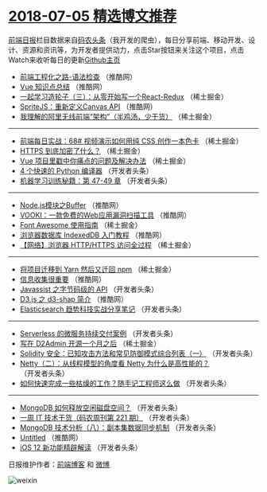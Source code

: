 # [2018-07-05 精选博文推荐](http://hao.caibaojian.com/date/2018/07/05)

[前端日报](http://caibaojian.com/c/news)栏目数据来自[码农头条](http://hao.caibaojian.com/)（我开发的爬虫），每日分享前端、移动开发、设计、资源和资讯等，为开发者提供动力，点击Star按钮来关注这个项目，点击Watch来收听每日的更新[Github主页](https://github.com/kujian/frontendDaily)
* [前端工程化之路-语法检查](http://hao.caibaojian.com/79352.html) （推酷网）
* [Vue 知识点总结](http://hao.caibaojian.com/79349.html) （推酷网）
* [一起学习造轮子（三）：从零开始写一个React-Redux](http://hao.caibaojian.com/79288.html) （稀土掘金）
* [SpriteJS：重新定义Canvas API](http://hao.caibaojian.com/79355.html) （推酷网）
* [我理解的阿里无线前端“架构”（半鸡汤，少干货）](http://hao.caibaojian.com/79280.html) （稀土掘金）

***
* [前端每日实战：68# 视频演示如何用纯 CSS 创作一本色卡](http://hao.caibaojian.com/79286.html) （稀土掘金）
* [HTTPS 到底加密了什么？](http://hao.caibaojian.com/79281.html) （稀土掘金）
* [Vue 项目里戳中你痛点的问题及解决办法](http://hao.caibaojian.com/79285.html) （稀土掘金）
* [4 个快速的 Python 编译器](http://hao.caibaojian.com/79296.html) （开发者头条）
* [机器学习训练秘籍：第 47-49 章](http://hao.caibaojian.com/79312.html) （开发者头条）

***
* [Node.js模块之Buffer](http://hao.caibaojian.com/79348.html) （推酷网）
* [VOOKI：一款免费的Web应用漏洞扫描工具](http://hao.caibaojian.com/79347.html) （推酷网）
* [Font Awesome 使用指南](http://hao.caibaojian.com/79287.html) （稀土掘金）
* [浏览器数据库 IndexedDB 入门教程](http://hao.caibaojian.com/79354.html) （推酷网）
* [【网络】浏览器 HTTP/HTTPS 访问全过程](http://hao.caibaojian.com/79290.html) （稀土掘金）

***
* [将项目迁移到 Yarn 然后又迁回 npm](http://hao.caibaojian.com/79284.html) （稀土掘金）
* [信息收集很重要](http://hao.caibaojian.com/79351.html) （推酷网）
* [Javassist 之字节码级的 API](http://hao.caibaojian.com/79308.html) （开发者头条）
* [D3.js 之 d3-shap 简介](http://hao.caibaojian.com/79353.html) （推酷网）
* [Elasticsearch 趋势科技实战分享笔记](http://hao.caibaojian.com/79299.html) （开发者头条）

***
* [Serverless 的微服务持续交付案例](http://hao.caibaojian.com/79300.html) （开发者头条）
* [写在 D2Admin 开源一个月之后](http://hao.caibaojian.com/79283.html) （稀土掘金）
* [Solidity 安全：已知攻击方法和常见防御模式综合列表（一）](http://hao.caibaojian.com/79311.html) （开发者头条）
* [Netty（二）：从线程模型的角度看 Netty 为什么是高性能的？](http://hao.caibaojian.com/79291.html) （开发者头条）
* [如何快速完成一些枯燥的工作？随手记工程师这么做](http://hao.caibaojian.com/79295.html) （开发者头条）

***
* [MongoDB 如何释放空闲磁盘空间？](http://hao.caibaojian.com/79304.html) （开发者头条）
* [一周 IT 技术干货（码农周刊第 221 期）](http://hao.caibaojian.com/79293.html) （开发者头条）
* [MongoDB 技术分析（八）：副本集数据同步机制](http://hao.caibaojian.com/79306.html) （开发者头条）
* [Untitled](http://hao.caibaojian.com/79350.html) （推酷网）
* [iOS 12 新功能精辟解读](http://hao.caibaojian.com/79307.html) （开发者头条）

日报维护作者：[前端博客](http://caibaojian.com/) 和 [微博](http://caibaojian.com/go/weibo)

![weixin](https://user-images.githubusercontent.com/3055447/38468989-651132ac-3b80-11e8-8e6b-15122322a9d7.png)